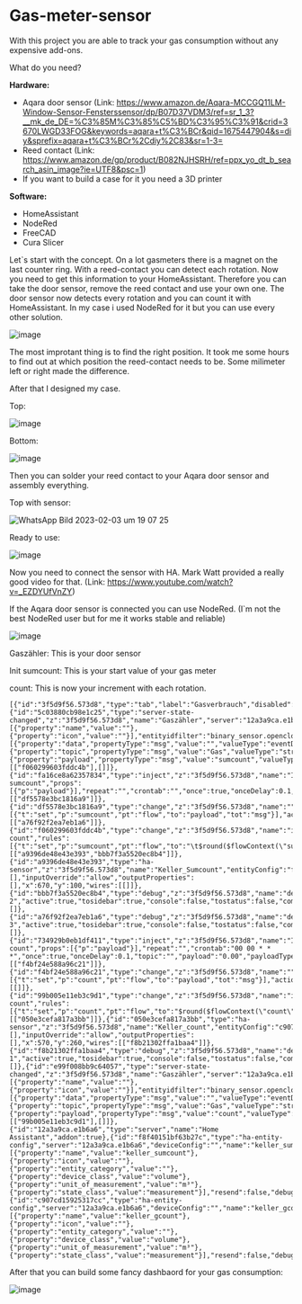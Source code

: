 # Gas-meter-sensor

With this project you are able to track your gas consumption without any expensive add-ons. 

What do you need?

**Hardware:**
* Aqara door sensor (Link: https://www.amazon.de/Aqara-MCCGQ11LM-Window-Sensor-Fensterssensor/dp/B07D37VDM3/ref=sr_1_3?__mk_de_DE=%C3%85M%C3%85%C5%BD%C3%95%C3%91&crid=3670LWGD33FOG&keywords=aqara+t%C3%BCr&qid=1675447904&s=diy&sprefix=aqara+t%C3%BCr%2Cdiy%2C83&sr=1-3=
* Reed contact (Link: https://www.amazon.de/gp/product/B082NJHSRH/ref=ppx_yo_dt_b_search_asin_image?ie=UTF8&psc=1) 
* If you want to build a case for it you need a 3D printer

**Software:**
* HomeAssistant
* NodeRed 
* FreeCAD
* Cura Slicer 

Let`s start with the concept. 
On a lot gasmeters there is a magnet on the last counter ring. With a reed-contact you can detect each rotation. 
Now you need to get this information to your HomeAssistant. Therefore you can take the door sensor, remove the reed contact and
use your own one. 
The door sensor now detects every rotation and you can count it with HomeAssistant. In my case i used NodeRed for it but you can use 
every other solution. 

![image](https://user-images.githubusercontent.com/55063915/216681355-c02b8960-5aad-4983-bdc5-571340cc6ef0.png)

The most improtant thing is to find the right position. It took me some hours to find out at which position the reed-contact needs to be. 
Some milimeter left or right made the difference. 

After that I designed my case. 

Top: 

![image](https://user-images.githubusercontent.com/55063915/216678154-0c8ad5f0-156e-42da-8588-63fb4634d34a.png)

Bottom:

![image](https://user-images.githubusercontent.com/55063915/216678231-9295af57-cbd1-44b4-9bd0-8ded2dc72624.png)

Then you can solder your reed contact to your Aqara door sensor and assembly everything. 

Top with sensor:

![WhatsApp Bild 2023-02-03 um 19 07 25](https://user-images.githubusercontent.com/55063915/216678410-4f72a1f0-9b56-4d2c-b542-1e476af2b189.jpg)

Ready to use: 

![image](https://user-images.githubusercontent.com/55063915/216678477-2b979eb5-7de9-492b-8c5e-2343bc7146cb.png)

Now you need to connect the sensor with HA. 
Mark Watt provided a really good video for that. (Link: https://www.youtube.com/watch?v=_EZDYUfVnZY) 

If the Aqara door sensor is connected you can use NodeRed. (I`m not the best NodeRed user but for me it works stable and reliable)

![image](https://user-images.githubusercontent.com/55063915/216679284-1a3c48f9-f46a-4726-96bc-b2fd7079d217.png)

Gaszähler: This is your door sensor

Init sumcount: This is your start value of your gas meter

count: This is now your increment with each rotation. 

```
[{"id":"3f5d9f56.573d8","type":"tab","label":"Gasverbrauch","disabled":false,"info":""},{"id":"5c03880cb98e1c25","type":"server-state-changed","z":"3f5d9f56.573d8","name":"Gaszähler","server":"12a3a9ca.e1b6a6","version":4,"exposeToHomeAssistant":false,"haConfig":[{"property":"name","value":""},{"property":"icon","value":""}],"entityidfilter":"binary_sensor.openclose_26","entityidfiltertype":"exact","outputinitially":false,"state_type":"str","haltifstate":"off","halt_if_type":"str","halt_if_compare":"is","outputs":2,"output_only_on_state_change":true,"for":"0","forType":"num","forUnits":"minutes","ignorePrevStateNull":false,"ignorePrevStateUnknown":false,"ignorePrevStateUnavailable":false,"ignoreCurrentStateUnknown":false,"ignoreCurrentStateUnavailable":false,"outputProperties":[{"property":"data","propertyType":"msg","value":"","valueType":"eventData"},{"property":"topic","propertyType":"msg","value":"Gas","valueType":"str"},{"property":"payload","propertyType":"msg","value":"sumcount","valueType":"flow"}],"x":80,"y":120,"wires":[["f060299603fddc4b"],[]]},{"id":"fa16ce8a62357834","type":"inject","z":"3f5d9f56.573d8","name":"Init sumcount","props":[{"p":"payload"}],"repeat":"","crontab":"","once":true,"onceDelay":0.1,"topic":"","payload":"3154.25","payloadType":"num","x":200,"y":40,"wires":[["df5578e3bc1816a9"]]},{"id":"df5578e3bc1816a9","type":"change","z":"3f5d9f56.573d8","name":"","rules":[{"t":"set","p":"sumcount","pt":"flow","to":"payload","tot":"msg"}],"action":"","property":"","from":"","to":"","reg":false,"x":540,"y":40,"wires":[["a76f92f2ea7eb1a6"]]},{"id":"f060299603fddc4b","type":"change","z":"3f5d9f56.573d8","name":"increment count","rules":[{"t":"set","p":"sumcount","pt":"flow","to":"\t$round($flowContext(\"sumcount\")+0.01,2)","tot":"jsonata"}],"action":"","property":"","from":"","to":"","reg":false,"x":380,"y":100,"wires":[["a9396de48e43e393","bbb7f3a5520ec8b4"]]},{"id":"a9396de48e43e393","type":"ha-sensor","z":"3f5d9f56.573d8","name":"Keller_Sumcount","entityConfig":"f8f40151bf63b27c","version":0,"state":"payload","stateType":"msg","attributes":[],"inputOverride":"allow","outputProperties":[],"x":670,"y":100,"wires":[[]]},{"id":"bbb7f3a5520ec8b4","type":"debug","z":"3f5d9f56.573d8","name":"debug 2","active":true,"tosidebar":true,"console":false,"tostatus":false,"complete":"false","statusVal":"","statusType":"auto","x":700,"y":160,"wires":[]},{"id":"a76f92f2ea7eb1a6","type":"debug","z":"3f5d9f56.573d8","name":"debug 3","active":true,"tosidebar":true,"console":false,"tostatus":false,"complete":"false","statusVal":"","statusType":"auto","x":760,"y":40,"wires":[]},{"id":"734929b0eb1df411","type":"inject","z":"3f5d9f56.573d8","name":"Init count","props":[{"p":"payload"}],"repeat":"","crontab":"00 00 * * *","once":true,"onceDelay":0.1,"topic":"","payload":"0.00","payloadType":"num","x":350,"y":200,"wires":[["f4bf24e588a96c21"]]},{"id":"f4bf24e588a96c21","type":"change","z":"3f5d9f56.573d8","name":"","rules":[{"t":"set","p":"count","pt":"flow","to":"payload","tot":"msg"}],"action":"","property":"","from":"","to":"","reg":false,"x":520,"y":200,"wires":[[]]},{"id":"99b005e11eb3c9d1","type":"change","z":"3f5d9f56.573d8","name":"increment count","rules":[{"t":"set","p":"count","pt":"flow","to":"$round($flowContext(\"count\")+0.01,2)","tot":"jsonata"}],"action":"","property":"","from":"","to":"","reg":false,"x":360,"y":260,"wires":[["050e3cefa817a3bb"]]},{"id":"050e3cefa817a3bb","type":"ha-sensor","z":"3f5d9f56.573d8","name":"Keller_count","entityConfig":"c907cd15925317cc","version":0,"state":"payload","stateType":"msg","attributes":[],"inputOverride":"allow","outputProperties":[],"x":570,"y":260,"wires":[["f8b21302ffa1baa4"]]},{"id":"f8b21302ffa1baa4","type":"debug","z":"3f5d9f56.573d8","name":"debug 1","active":true,"tosidebar":true,"console":false,"tostatus":false,"complete":"payload","targetType":"msg","statusVal":"","statusType":"auto","x":800,"y":260,"wires":[]},{"id":"e99f008bb9c64057","type":"server-state-changed","z":"3f5d9f56.573d8","name":"Gaszähler","server":"12a3a9ca.e1b6a6","version":4,"exposeToHomeAssistant":false,"haConfig":[{"property":"name","value":""},{"property":"icon","value":""}],"entityidfilter":"binary_sensor.openclose_26","entityidfiltertype":"exact","outputinitially":false,"state_type":"str","haltifstate":"off","halt_if_type":"str","halt_if_compare":"is","outputs":2,"output_only_on_state_change":true,"for":"0","forType":"num","forUnits":"minutes","ignorePrevStateNull":false,"ignorePrevStateUnknown":false,"ignorePrevStateUnavailable":false,"ignoreCurrentStateUnknown":false,"ignoreCurrentStateUnavailable":false,"outputProperties":[{"property":"data","propertyType":"msg","value":"","valueType":"eventData"},{"property":"topic","propertyType":"msg","value":"Gas","valueType":"str"},{"property":"payload","propertyType":"msg","value":"count","valueType":"flow"}],"x":80,"y":260,"wires":[["99b005e11eb3c9d1"],[]]},{"id":"12a3a9ca.e1b6a6","type":"server","name":"Home Assistant","addon":true},{"id":"f8f40151bf63b27c","type":"ha-entity-config","server":"12a3a9ca.e1b6a6","deviceConfig":"","name":"keller_sumcount","version":"6","entityType":"sensor","haConfig":[{"property":"name","value":"keller_sumcount"},{"property":"icon","value":""},{"property":"entity_category","value":""},{"property":"device_class","value":"volume"},{"property":"unit_of_measurement","value":"m³"},{"property":"state_class","value":"measurement"}],"resend":false,"debugEnabled":false},{"id":"c907cd15925317cc","type":"ha-entity-config","server":"12a3a9ca.e1b6a6","deviceConfig":"","name":"keller_gcount","version":"6","entityType":"sensor","haConfig":[{"property":"name","value":"keller_gcount"},{"property":"icon","value":""},{"property":"entity_category","value":""},{"property":"device_class","value":"volume"},{"property":"unit_of_measurement","value":"m³"},{"property":"state_class","value":"measurement"}],"resend":false,"debugEnabled":false}]
``` 
After that you can build some fancy dashbaord for your gas consumption: 

![image](https://user-images.githubusercontent.com/55063915/216679988-7500ac08-dccf-4f1f-83f6-fcd36f6d206d.png)


